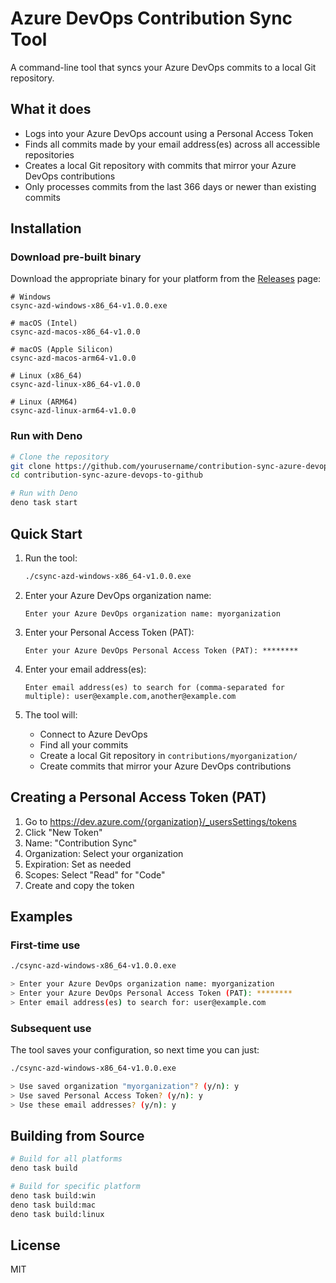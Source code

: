 # Azure DevOps Contribution Sync Tool

A command-line tool that syncs your Azure DevOps commits to a local Git repository.

## What it does

- Logs into your Azure DevOps account using a Personal Access Token
- Finds all commits made by your email address(es) across all accessible repositories
- Creates a local Git repository with commits that mirror your Azure DevOps contributions
- Only processes commits from the last 366 days or newer than existing commits

## Installation

### Download pre-built binary

Download the appropriate binary for your platform from the [Releases](https://github.com/yutamago/csync-azd/releases) page:

```
# Windows
csync-azd-windows-x86_64-v1.0.0.exe

# macOS (Intel)
csync-azd-macos-x86_64-v1.0.0

# macOS (Apple Silicon)
csync-azd-macos-arm64-v1.0.0

# Linux (x86_64)
csync-azd-linux-x86_64-v1.0.0

# Linux (ARM64)
csync-azd-linux-arm64-v1.0.0
```

### Run with Deno

```bash
# Clone the repository
git clone https://github.com/yourusername/contribution-sync-azure-devops-to-github.git
cd contribution-sync-azure-devops-to-github

# Run with Deno
deno task start
```

## Quick Start

1. Run the tool:
   ```bash
   ./csync-azd-windows-x86_64-v1.0.0.exe
   ```

2. Enter your Azure DevOps organization name:
   ```
   Enter your Azure DevOps organization name: myorganization
   ```

3. Enter your Personal Access Token (PAT):
   ```
   Enter your Azure DevOps Personal Access Token (PAT): ********
   ```

4. Enter your email address(es):
   ```
   Enter email address(es) to search for (comma-separated for multiple): user@example.com,another@example.com
   ```

5. The tool will:
   - Connect to Azure DevOps
   - Find all your commits
   - Create a local Git repository in `contributions/myorganization/`
   - Create commits that mirror your Azure DevOps contributions

## Creating a Personal Access Token (PAT)

1. Go to https://dev.azure.com/{organization}/_usersSettings/tokens
2. Click "New Token"
3. Name: "Contribution Sync"
4. Organization: Select your organization
5. Expiration: Set as needed
6. Scopes: Select "Read" for "Code"
7. Create and copy the token

## Examples

### First-time use

```bash
./csync-azd-windows-x86_64-v1.0.0.exe

> Enter your Azure DevOps organization name: myorganization
> Enter your Azure DevOps Personal Access Token (PAT): ********
> Enter email address(es) to search for: user@example.com
```

### Subsequent use

The tool saves your configuration, so next time you can just:

```bash
./csync-azd-windows-x86_64-v1.0.0.exe

> Use saved organization "myorganization"? (y/n): y
> Use saved Personal Access Token? (y/n): y
> Use these email addresses? (y/n): y
```

## Building from Source

```bash
# Build for all platforms
deno task build

# Build for specific platform
deno task build:win
deno task build:mac
deno task build:linux
```

## License

MIT

